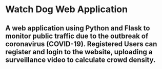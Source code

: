 # Watch Dog Web Application
## A web application using Python and Flask to monitor public traffic due to the outbreak of coronavirus (COVID-19). Registered Users can register and login to the website, uploading a surveillance video to calculate crowd density. 
